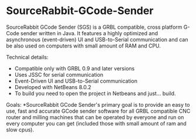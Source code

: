 # SourceRabbit-GCode-Sender

SourceRabbit GCode Sender (SGS) is a GRBL compatible, cross platform G-Code sender written in Java. It features a highly optimized and asynchronous (event-driven) UI and USB-to-Serial communication and can be also used on computers with small amount of RAM and CPU.

Technical details:
* Compatible only with GRBL 0.9 and later versions
* Uses JSSC for serial communication
* Event-Driven UI and USB-to-Serial communication
* Developed with NetBeans 8.0.2
* To build you need to open the project in Netbeans and just... build.

Goals:
*SourceRabbit GCode Sender's primary goal is to provide an easy to use, fast and accurate GCode sender software for all GRBL compatible CNC router and milling machines that can be operated by everyone and run on every computer you can get (included those with small amount of ram and slow cpus). 


